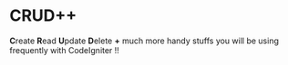 # CRUD++
**C**reate **R**ead **U**pdate **D**elete **+** much more handy stuffs you will be using frequently with CodeIgniter !!
